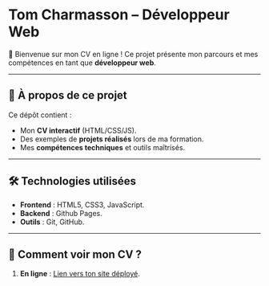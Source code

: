 # Tom Charmasson – Développeur Web

👋 Bienvenue sur mon CV en ligne ! Ce projet présente mon parcours et mes compétences en tant que **développeur web**.

---

## 📌 À propos de ce projet
Ce dépôt contient :

- Mon **CV interactif** (HTML/CSS/JS).
- Des exemples de **projets réalisés** lors de ma formation.
- Mes **compétences techniques** et outils maîtrisés.

---

## 🛠 Technologies utilisées
- **Frontend** : HTML5, CSS3, JavaScript.
- **Backend** : Github Pages.
- **Outils** : Git, GitHub.

---

## 🚀 Comment voir mon CV ?
1. **En ligne** : [Lien vers ton site déployé](https://tomcharmasson.github.io/mon-cv/).
